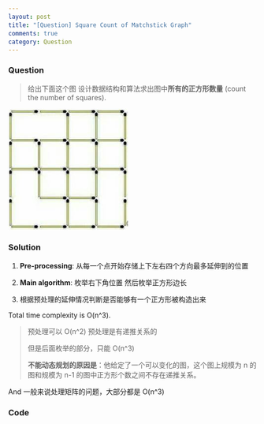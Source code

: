 ```yaml
---
layout: post
title: "[Question] Square Count of Matchstick Graph"
comments: true
category: Question
---
```


### Question

> 给出下面这个图 设计数据结构和算法求出图中**所有的正方形数量** (count the number of squares).

![](/images/matchstick-square-count.jpg)

### Solution

1. **Pre-processing**: 从每一个点开始存储上下左右四个方向最多延伸到的位置

1. **Main algorithm**: 枚举右下角位置 然后枚举正方形边长

1. 根据预处理的延伸情况判断是否能够有一个正方形被构造出来

Total time complexity is O(n^3).

> 预处理可以 O(n^2) 预处理是有递推关系的
>
> 但是后面枚举的部分，只能 O(n^3)
>
> **不能动态规划的原因是**：他给定了一个可以变化的图，这个图上规模为 n 的图和规模为 n-1 的图中正方形个数之间不存在递推关系。

And 一般来说处理矩阵的问题，大部分都是 O(n^3)

### Code
